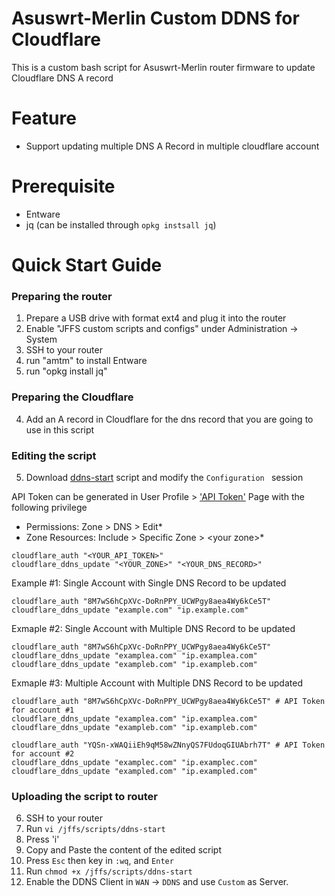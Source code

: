 # Asuswrt-Merlin Custom DDNS for Cloudflare
This is a custom bash script for Asuswrt-Merlin router firmware to update Cloudflare DNS A record

# Feature
- Support updating multiple DNS A Record in multiple cloudflare account

# Prerequisite
- Entware
- jq (can be installed through `opkg instsall jq`)

# Quick Start Guide
### Preparing the router
1. Prepare a USB drive with format ext4 and plug it into the router
2. Enable "JFFS custom scripts and configs" under Administration -> System
3. SSH to your router
4. run "amtm" to install Entware
5. run "opkg install jq"

### Preparing the Cloudflare
4. Add an A record in Cloudflare for the dns record that you are going to use in this script

### Editing the script
5. Download [ddns-start](ddns-start) script and modify the `Configuration ` session

API Token can be generated in User Profile > ['API Token'](https://dash.cloudflare.com/profile/api-tokens) Page with the following privilege
- Permissions: Zone > DNS > Edit*
- Zone Resources: Include > Specific Zone > \<your zone\>*

```
cloudflare_auth "<YOUR_API_TOKEN>"
cloudflare_ddns_update "<YOUR_ZONE>" "<YOUR_DNS_RECORD>"
```
Example #1: Single Account with Single DNS Record to be updated
```
cloudflare_auth "8M7wS6hCpXVc-DoRnPPY_UCWPgy8aea4Wy6kCe5T"
cloudflare_ddns_update "example.com" "ip.example.com"
```
Exmaple #2: Single Account with Multiple DNS Record to be updated
```
cloudflare_auth "8M7wS6hCpXVc-DoRnPPY_UCWPgy8aea4Wy6kCe5T"
cloudflare_ddns_update "examplea.com" "ip.examplea.com"
cloudflare_ddns_update "exampleb.com" "ip.exampleb.com"
```
Exmaple #3: Multiple Account with Multiple DNS Record to be updated
```
cloudflare_auth "8M7wS6hCpXVc-DoRnPPY_UCWPgy8aea4Wy6kCe5T" # API Token for account #1
cloudflare_ddns_update "examplea.com" "ip.examplea.com"
cloudflare_ddns_update "exampleb.com" "ip.exampleb.com"

cloudflare_auth "YQSn-xWAQiiEh9qM58wZNnyQS7FUdoqGIUAbrh7T" # API Token for account #2
cloudflare_ddns_update "examplec.com" "ip.examplec.com"
cloudflare_ddns_update "exampled.com" "ip.exampled.com"
```
### Uploading the script to router
6. SSH to your router
7. Run `vi /jffs/scripts/ddns-start`
8. Press 'i'
9. Copy and Paste the content of the edited script
10. Press `Esc` then key in `:wq`, and `Enter`
11. Run `chmod +x /jffs/scripts/ddns-start`
12. Enable the DDNS Client in `WAN` -> `DDNS` and use `Custom` as Server.
